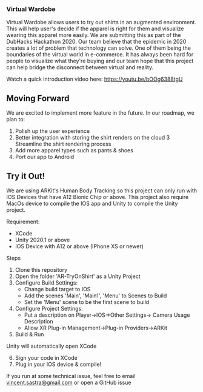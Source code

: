 ### Virtual Wardobe
Virtual Wardobe allows users to try out shirts in an augmented environment. This will help user's decide if the apparel is right for them and visualize wearing this apparel more easily. We are submitting this as part of the DubHacks Hackathon 2020. Our team believe that the epidemic in 2020 creates a lot of problem that technology can solve. One of them being the boundaries of the virtual world in e-commerce. It has always been hard for people to visualize what they're buying and our team hope that this project can help bridge the disconnect between virtual and reality.

Watch a quick introduction video here: https://youtu.be/bOOg6388tgU

## Moving Forward
We are excited to implement more feature in the future. In our roadmap, we plan to:
1. Polish up the user experience
2. Better integration with storing the shirt renders on the cloud
3  Streamline the shirt rendering process
4. Add more apparel types such as pants & shoes
5. Port our app to Android

## Try it Out!
We are using ARKit's Human Body Tracking so this project can only run with IOS Devices that have A12 Bionic Chip or above. This project also require MacOs device to compile the IOS app and Unity to compile the Unity project.

Requirement:
- XCode
- Unity 2020.1 or above
- IOS Device with A12 or above (IPhone XS or newer)

Steps
1. Clone this repository
2. Open the folder 'AR-TryOnShirt' as a Unity Project
3. Configure Build Settings:
    - Change build target to IOS
    - Add the scenes 'Main', 'Main1', 'Menu' to Scenes to Build
    - Set the 'Menu' scene to be the first scene to build
4. Configure Project Settings:
    - Put a description on Player->IOS->Other Settings-> Camera Usage Description
    - Allow XR Plug-in Management->Plug-in Providers->ARKit
5. Build & Run

Unity will automatically open XCode

6. Sign your code in XCode
7. Plug in your IOS device & compile!

If you run at some technical issue, feel free to email
vincent.sastra@gmail.com or open a GitHub issue
